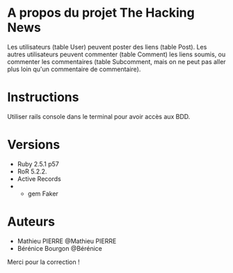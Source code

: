 # A propos du projet The Hacking News
Les utilisateurs (table User) peuvent poster des liens (table Post). Les autres utilisateurs peuvent commenter (table Comment) les liens soumis, ou commenter les commentaires (table Subcomment, mais on ne peut pas aller plus loin qu'un commentaire de commentaire).

# Instructions
Utiliser rails console dans le terminal pour avoir accès aux BDD.

# Versions
- Ruby 2.5.1 p57
- RoR 5.2.2.
- Active Records
- + gem Faker

# Auteurs
- Mathieu PIERRE @Mathieu PIERRE
- Bérénice Bourgon @Bérénice

Merci pour la correction !
